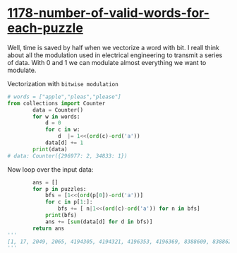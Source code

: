 # [1178-number-of-valid-words-for-each-puzzle](https://leetcode.com/problems/number-of-valid-words-for-each-puzzle/)

Well, time is saved by half when we vectorize a word with bit. I reall think about all the modulation used in electrical engineering to transmit a series of data. With 0 and 1 we can modulate almost everything we want to modulate.   

Vectorization with `bitwise modulation`

```python
# words = ["apple","pleas","please"]
from collections import Counter
        data = Counter()
        for w in words:
            d = 0
            for c in w:
                d  |= 1<<(ord(c)-ord('a'))
            data[d] += 1
        print(data)
# data: Counter({296977: 2, 34833: 1})
```

Now loop over the input data:

```python
        ans = []
        for p in puzzles:
            bfs = [1<<(ord(p[0])-ord('a'))]
            for c in p[1:]:
                bfs += [ n|1<<(ord(c)-ord('a')) for n in bfs]
            print(bfs)
            ans += [sum(data[d] for d in bfs)]
        return ans
'''
[1, 17, 2049, 2065, 4194305, 4194321, 4196353, 4196369, 8388609, 8388625, 8390657, 8390673, 12582913, 12582929, 12584961, 12584977, 16777217, 16777233, 16779265, 16779281, 20971521, 20971537, 20973569, 20973585, 25165825, 25165841, 25167873, 25167889, 29360129, 29360145, 29362177, 29362193, 33554433, 33554449, 33556481, 33556497, 37748737, 37748753, 37750785, 37750801, 41943041, 41943057, 41945089, 41945105, 46137345, 46137361, 46139393, 46139409, 50331649, 50331665, 50333697, 50333713, 54525953, 54525969, 54528001, 54528017, 58720257, 58720273, 58722305, 58722321, 62914561, 62914577, 62916609, 62916625]
'''

```

